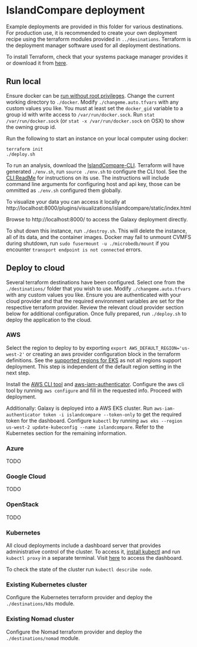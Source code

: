 # IslandCompare deployment

Example deployments are provided in this folder for various destinations. For production use, it is
recommended to create your own deployment recipe using the terraform modules provided in `../desinations`. Terraform
is the deployment manager software used for all deployment destinations.

To install Terraform, check that your systems package manager provides it or download it from [here](https://www.terraform.io/downloads.html).

## Run local
Ensure docker can be [run without root privileges](https://docs.docker.com/engine/install/linux-postinstall/).
Change the current working directory to `./docker`.
Modify `./changeme.auto.tfvars` with any custom values you like.
You must at least set the `docker_gid` variable to a group id with write access to `/var/run/docker.sock`.
Run `stat /var/run/docker.sock` (or `stat -x /var/run/docker.sock` on OSX) to show the owning group id.

Run the following to start an instance on your local computer using docker:
```shell script
terraform init
./deploy.sh
```

To run an analysis, download the [IslandCompare-CLI](https://raw.githubusercontent.com/brinkmanlab/islandcompare-cli/master/islandcompare.py).
Terraform will have generated `./env.sh`, run `source ./env.sh` to configure the CLI tool. See the [CLI ReadMe](https://github.com/brinkmanlab/islandcompare-cli/blob/master/README.md) for instructions on its use.
The instructions will include command line arguments for configuring host and api key, those can be ommitted as `./env.sh` configured them globally.

To visualize your data you can access it locally at http://localhost:8000/plugins/visualizations/islandcompare/static/index.html

Browse to http://localhost:8000/ to access the Galaxy deployment directly.

To shut down this instance, run `./destroy.sh`. This will delete the instance, all of its data, and the container images.
Docker may fail to unmount CVMFS during shutdown, run `sudo fusermount -u ./microbedb/mount` if you encounter `transport endpoint is not connected` errors.

## Deploy to cloud

Several terraform destinations have been configured. Select one from the `./destinations/` folder that you wish to use.
Modify `./changeme.auto.tfvars` with any custom values you like. Ensure you are authenticated with your cloud provider
and that the required environment variables are set for the respective terraform provider. Review the relevant cloud provider section below
for additional configuration. Once fully prepared, run `./deploy.sh` to deploy the application to the cloud.

### AWS

Select the region to deploy to by exporting `export AWS_DEFAULT_REGION='us-west-2'` or creating an aws provider configuration block in the terraform definitions.
See the [supported regions for EKS](https://docs.aws.amazon.com/general/latest/gr/eks.html) as not all regions support deployment. This step is independent of the default region setting in the next step.

Install the [AWS CLI tool](https://docs.aws.amazon.com/cli/latest/userguide/install-cliv2.html) and [aws-iam-authenticator](https://docs.aws.amazon.com/eks/latest/userguide/install-aws-iam-authenticator.html).
Configure the aws cli tool by running `aws configure` and fill in the requested info. Proceed with deployment.

Additionally:
Galaxy is deployed into a AWS EKS cluster. Run `aws-iam-authenticator token -i islandcompare --token-only` to get the required token for the dashboard.
Configure `kubectl` by running `aws eks --region us-west-2 update-kubeconfig --name islandcompare`.
Refer to the Kubernetes section for the remaining information.

### Azure
TODO

### Google Cloud
TODO

### OpenStack
TODO

### Kubernetes

All cloud deployments include a dashboard server that provides administrative control of the cluster.
To access it, [install kubectl](https://kubernetes.io/docs/tasks/tools/install-kubectl/) and run `kubectl proxy` in a separate terminal.
Visit [here](http://localhost:8001/api/v1/namespaces/kube-system/services/https:dashboard-chart-kubernetes-dashboard:https/proxy/#/login) to
access the dashboard.

To check the state of the cluster run `kubectl describe node`.

### Existing Kubernetes cluster

Configure the Kubernetes terraform provider and deploy the `./destinations/k8s` module.

### Existing Nomad cluster

Configure the Nomad terraform provider and deploy the `./destinations/nomad` module.